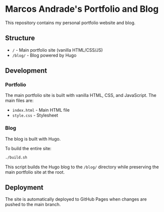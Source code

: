 # Marcos Andrade's Portfolio and Blog

This repository contains my personal portfolio website and blog.

## Structure

- `/` - Main portfolio site (vanilla HTML/CSS/JS)
- `/blog/` - Blog powered by Hugo

## Development

### Portfolio

The main portfolio site is built with vanilla HTML, CSS, and JavaScript. The main files are:
- `index.html` - Main HTML file
- `style.css` - Stylesheet

### Blog

The blog is built with Hugo.

To build the entire site:

```bash
./build.sh
```

This script builds the Hugo blog to the `/blog/` directory while preserving the main portfolio site at the root.

## Deployment

The site is automatically deployed to GitHub Pages when changes are pushed to the main branch.